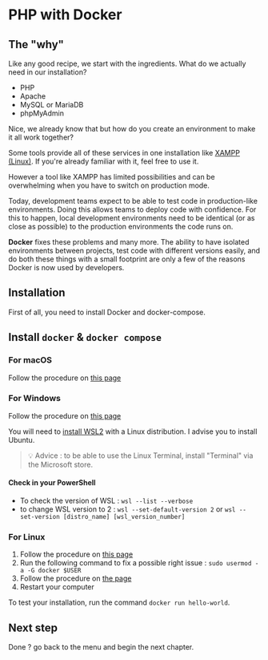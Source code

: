# PHP with Docker

## The "why"

Like any good recipe, we start with the ingredients.
What do we actually need in our installation?

- PHP
- Apache
- MySQL or MariaDB
- phpMyAdmin

Nice, we already know that but how do you create an environment to make it all work together?

Some tools provide all of these services in one installation like [XAMPP (Linux)](https://www.apachefriends.org/faq_linux.html).
If you're already familiar with it, feel free to use it.

However a tool like XAMPP has limited possibilities and can be overwhelming when you have to switch on production mode. 

Today, development teams expect to be able to test code in production-like environments. Doing this allows teams to deploy code with confidence. For this to happen, local development environments need to be identical (or as close as possible) to the production environments the code runs on.

**Docker** fixes these problems and many more. The ability to have isolated environments between projects, test code with different versions easily, and do both these things with a small footprint are only a few of the reasons Docker is now used by developers.

## Installation

First of all, you need to install Docker and docker-compose. 

## Install `docker` & `docker compose`

### For macOS

Follow the procedure on [this page](https://docs.docker.com/docker-for-mac/install/)

### For Windows

Follow the procedure on [this page](https://docs.docker.com/docker-for-windows/install/)

You will need to [install WSL2](https://docs.microsoft.com/en-us/windows/wsl/install) with a Linux distribution. I advise you to install Ubuntu. 

>💡 Advice : to be able to use the Linux Terminal, install "Terminal" via the Microsoft store. 

#### Check in your PowerShell

- To check the version of WSL : `wsl --list --verbose`
- to change WSL version to 2 : `wsl --set-default-version 2` or `wsl --set-version [distro_name] [wsl_version_number]
`

### For Linux

1. Follow the procedure on [this page](https://docs.docker.com/install/linux/docker-ce/ubuntu/)
1. Run the following command to fix a possible right issue : `sudo usermod -a -G docker $USER`
1. Follow the procedure on [the page](https://docs.docker.com/compose/cli-command/#install-on-linux)
1. Restart your computer

To test your installation, run the command `docker run hello-world`.

## Next step 

Done ? go back to the menu and begin the next chapter.  
